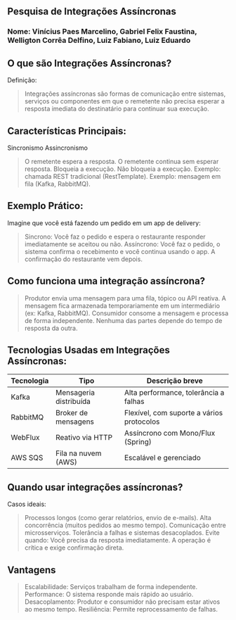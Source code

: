 ## Pesquisa de Integrações Assíncronas
### Nome: Vinícius Paes Marcelino, Gabriel Felix Faustina, Welligton Corrêa Delfino, Luiz Fabiano, Luiz Eduardo

## O que são Integrações Assíncronas?
Definição:
> Integrações assíncronas são formas de comunicação entre sistemas, serviços ou componentes em que o remetente não precisa esperar a resposta imediata do destinatário para continuar sua execução.

## Características Principais:
Sincronismo	Assincronismo
> O remetente espera a resposta.	O remetente continua sem esperar resposta.
> Bloqueia a execução.	Não bloqueia a execução.
> Exemplo: chamada REST tradicional (RestTemplate).	Exemplo: mensagem em fila (Kafka, RabbitMQ).

## Exemplo Prático:
Imagine que você está fazendo um pedido em um app de delivery:
> Sincrono: Você faz o pedido e espera o restaurante responder imediatamente se aceitou ou não.
> Assíncrono: Você faz o pedido, o sistema confirma o recebimento e você continua usando o app. A confirmação do restaurante vem depois.

## Como funciona uma integração assíncrona?
> Produtor envia uma mensagem para uma fila, tópico ou API reativa.
> A mensagem fica armazenada temporariamente em um intermediário (ex: Kafka, RabbitMQ).
> Consumidor consome a mensagem e processa de forma independente.
> Nenhuma das partes depende do tempo de resposta da outra.

## Tecnologias Usadas em Integrações Assíncronas:
| Tecnologia |	Tipo |	Descrição breve |
|-------|------------------------|---------------------------------------|
| Kafka |	Mensageria distribuída | Alta performance, tolerância a falhas |
| RabbitMQ | Broker de mensagens |	Flexível, com suporte a vários protocolos |
| WebFlux |	Reativo via HTTP | Assíncrono com Mono/Flux (Spring) |
| AWS SQS |	Fila na nuvem (AWS)	| Escalável e gerenciado |

## Quando usar integrações assíncronas?
Casos ideais:
> Processos longos (como gerar relatórios, envio de e-mails).
> Alta concorrência (muitos pedidos ao mesmo tempo).
> Comunicação entre microsserviços.
> Tolerância a falhas e sistemas desacoplados.
Evite quando:
> Você precisa da resposta imediatamente.
> A operação é crítica e exige confirmação direta.

## Vantagens
> Escalabilidade: Serviços trabalham de forma independente.
> Performance: O sistema responde mais rápido ao usuário.
> Desacoplamento: Produtor e consumidor não precisam estar ativos ao mesmo tempo.
> Resiliência: Permite reprocessamento de falhas.
